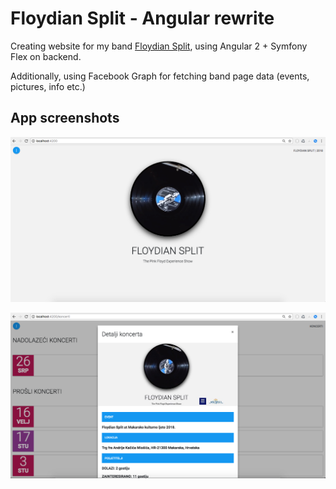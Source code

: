 # Floydian Split - Angular rewrite

Creating website for my band [Floydian Split](https://floydiansplit.com), using Angular 2 + Symfony Flex on backend.

Additionally, using Facebook Graph for fetching band page data (events, pictures, info etc.)


## App screenshots

![](https://github.com/VickoFranic/floydiansplitwebsite_angular/blob/master/src/assets/1.png?raw=true)

![](https://github.com/VickoFranic/floydiansplitwebsite_angular/blob/master/src/assets/2.png?raw=true)